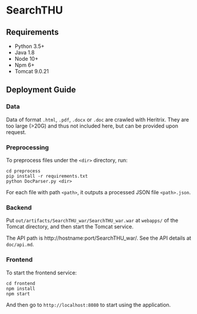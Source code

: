 # SearchTHU

## Requirements

* Python 3.5+
* Java 1.8
* Node 10+
* Npm 6+
* Tomcat 9.0.21

## Deployment Guide

### Data

Data of format `.html`, `.pdf`, `.docx` or `.doc` are crawled with Heritrix. 
They are too large (>20G) and thus not included here, but can be provided upon request.

### Preprocessing

To preprocess files under the `<dir>` directory, run:

```
cd preprocess
pip install -r requirements.txt
python DocParser.py <dir>
```

For each file with path `<path>`, it outputs a processed JSON file `<path>.json`.

### Backend

Put `out/artifacts/SearchTHU_war/SearchTHU_war.war` at `webapps/` of the Tomcat directory, and then start the Tomcat service.

The API path is http://hostname:port/SearchTHU_war/. See the API details at `doc/api.md`.

### Frontend

To start the frontend service:

```
cd frontend
npm install
npm start
```

And then go to `http://localhost:8080` to start using the application.

